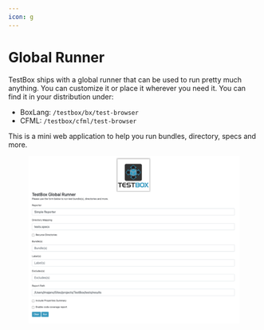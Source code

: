 ```yaml
---
icon: g
---
```


# Global Runner

TestBox ships with a global runner that can be used to run pretty much anything. You can customize it or place it wherever you need it.  You can find it in your distribution under:

* BoxLang: `/testbox/bx/test-browser`
* CFML: `/testbox/cfml/test-browser`

This is a mini web application to help you run bundles, directory, specs and more.

<figure><img src="../../.gitbook/assets/image (1).png" alt=""><figcaption></figcaption></figure>
